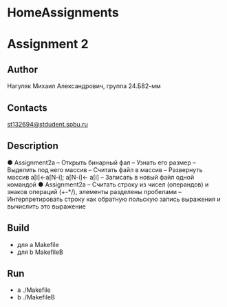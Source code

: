 # HomeAssignments 
# Assignment 2
## Author
Нагуляк Михаил Александрович, группа 24.Б82-мм
## Contacts
st132694@stdudent.spbu.ru
## Description
● Assignment2a
– Открыть бинарный фал
– Узнать его размер
– Выделить под него массив
– Считать файл в массив
– Развернуть массив a[i]←a[N-i]; a[N-i]← a[i]
– Записать в новый файл одной командой
● Assignment2a
– Считать строку из чисел (операндов) и знаков операций (+-*/), элементы разделены пробелами
– Интерпретировать строку как обратную польскую запись выражения и вычислить это выражение
## Build
- для а Makefile
- для b MakefileB
## Run
- a 
./Makefile
- b
./MakefileB
